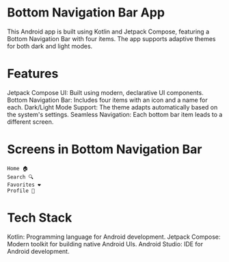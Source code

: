 # Bottom Navigation Bar App
This Android app is built using Kotlin and Jetpack Compose, featuring a Bottom Navigation Bar with four items. The app supports adaptive themes for both dark and light modes.

# Features
Jetpack Compose UI: Built using modern, declarative UI components.
Bottom Navigation Bar: Includes four items with an icon and a name for each.
Dark/Light Mode Support: The theme adapts automatically based on the system's settings.
Seamless Navigation: Each bottom bar item leads to a different screen.
# Screens in Bottom Navigation Bar
```
Home 🏠
Search 🔍
Favorites ❤️
Profile 👤
```
# Tech Stack
Kotlin: Programming language for Android development.
Jetpack Compose: Modern toolkit for building native Android UIs.
Android Studio: IDE for Android development.
